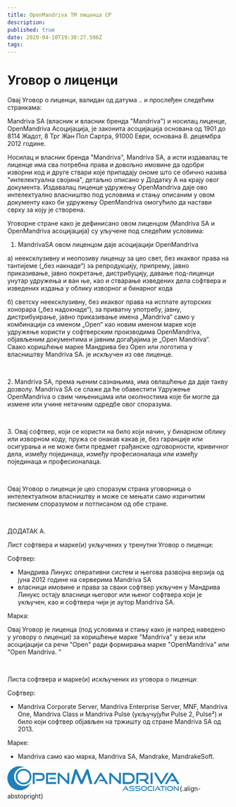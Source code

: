 ```yaml
---
title: OpenMandriva TM лиценца СР
description: 
published: true
date: 2020-04-10T19:38:27.596Z
tags: 
---
```


# Уговор о лиценци

Овај Уговор о лиценци, валидан од датума .. и прослеђен следећим странкама:

Mandriva SA (власник и власник бренда "Mandriva") и носилац лиценце, OpenMandriva Асоцијација, је законита асоцијација основана од 1901 до 8114 Жадот, 8 Трг Жан Пол Сартра, 91000 Еври, основана 8. децембра 2012 године.

Носилац и власник бренда "Mandriva", Mandriva SA,  а исти издавалац те лиценце има сва потребна права и довољно имовине да одобри изворни код и друге ствари које припадају ономе што се обично назива "интелектуална својина", детаљно описано у Додатку А на крају овог документа. Издавалац лиценце удружењу OpenMandriva даје ово интелектуално власништво под условима и стању описаним у овом документу како би удружењу OpenMandriva омогућило да настави сврху за коју је створена.

Уговорне стране како је дефинисано овом лиценцом (Mandriva SA и OpenMandriva асоцијација) су уључене под следећим условима: 

1. MandrivaSA овом лиценцом даје асоцијацији ОpenMandriva

a) неексклузивну и неопозиву лиценцу за цео свет, без икаквог права на тантијеме („без накнаде“) за репродукцију, припрему, јавно приказивање, јавно покретање, дистрибуцију, давање под-лиценци унутар удружења и ван ње, као и стварање изведених дела софтвера и изведених издања у облику изворног и бинарног кода

б) светску неексклузивну, без икаквог права на исплате ауторских хонорара („без надокнаде“), за приватну употребу, јавну, дистрибуирање, јавно приказивање имена „Mandriva“ само у комбинацији са именом „Open“ као новим именом марке које удружење користи у софтверским производима OpenMandriva, објављеним документима и јавним догађајима је „Open Mandriva“. Свако коришћење марке Мандрива без Open или логотипа у власништву Mandriva SА. је искључен из ове лиценце.
<p><br /></p>
2. Mandriva SА, према њеним сазнањима, има овлашћење да даје такву дозволу. Mandriva SА се слаже да ће обавестити Удружење OpenMandriva о свим чињеницама или околностима које би могле да измене или учине нетачним одредбe овог споразума.
<p><br /></p>
3. Овај софтвер, који се користи на било који начин, у бинарном облику или изворном коду, пружа се онакав какав је, без гаранције или осигурања и не може бити предмет грађанске одговорности, кривичног дела, између појединаца, између професионалаца или између појединаца и професионалаца.
<p><br /></p>
Овај Уговор о лиценци је цео споразум страна уговорница о интелектуалном власништву и може се мењати само изричитим писменим споразумом и потписаном од обе стране.

<p><br /></p>ДОДАТАК A.

Лист софтвера и марке(и) укључених у тренутни Уговор о лиценци:

Софтвер:

- Мандрива Линукс оперативни систем и његова развојна верзија од јуна 2012 године на серверима Mandriva SA
- власници имовине и права за сваки софтвер укључен у Mандрива Линукс остају власници његовог или њеног софтвера који је укључен, као и софтвера чији је аутор Mandriva SA.

Марка:

Овај Уговор је лиценца (под условима и стању како је напред наведено у уговору о лиценци) за коришћење марке "Mandriva" у вези или асоцијацији са речи "Open" ради формирања марке "OpenMandriva" или "Open Mandriva. "
<p><br /></p>
Листа софтвера и марке(и) искључених из уговора о лиценци:

Софтвер:

- Mandriva Corporate Server, Mandriva Enterprise Server, MNF, Mandriva One, Mandriva Class и Mandriva Pulse (укључујући Pulse 2, Pulse²) и било који софтвер објављен на тржишту од стране Mandriva SA од 2013.

Марке:

- Mandriva само као марка, Mandriva SA, Mandrake, MandrakeSoft.

![header-tr-asso.png](/assets/header-tr-asso.png){.align-abstopright}